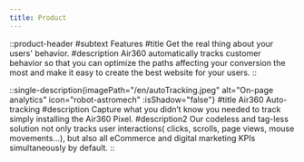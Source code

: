 ```yaml
---
title: Product
---
```


::product-header
#subtext
Features
#title
Get the real thing about your users' behavior.
#description
Air360 automatically tracks customer behavior so that you can 
optimize the paths affecting your conversion the most and make 
it easy to create the best website for your users.
::

::single-description{imagePath="/en/autoTracking.jpeg" alt="On-page analytics" icon="robot-astromech" :isShadow="false"}
#title
Air360 Auto-tracking
#description
Capture what you didn’t know you needed to track simply installing the Air360 Pixel.
#description2
Our codeless and tag-less solution not only 
tracks user interactions( clicks, scrolls, 
page views, mouse movements...), but 
also all eCommerce and digital marketing 
KPIs simultaneously by default.
::
